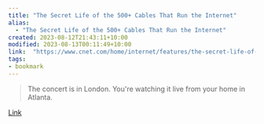 ```yaml
---
title: "The Secret Life of the 500+ Cables That Run the Internet"
alias:
  - "The Secret Life of the 500+ Cables That Run the Internet"
created: 2023-08-12T21:43:11+10:00
modified: 2023-08-13T00:11:49+10:00
link:  "https://www.cnet.com/home/internet/features/the-secret-life-of-the-500-cables-that-run-the-internet/"
tags:
- bookmark
---
```


> The concert is in London. You're watching it live from your home in Atlanta.

[Link](https://www.cnet.com/home/internet/features/the-secret-life-of-the-500-cables-that-run-the-internet/)